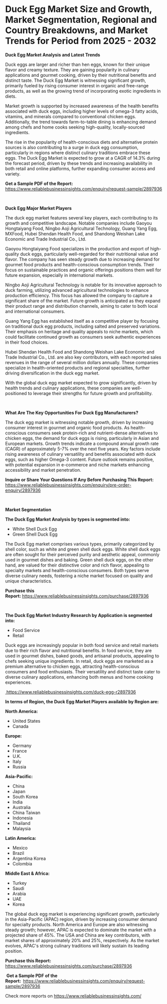 <p><h1>Duck Egg Market Size and Growth, Market Segmentation, Regional and Country Breakdowns, and Market Trends for Period from 2025 -  2032</h1></p><p><strong>Duck Egg Market Analysis and Latest Trends</strong></p>
<p><p>Duck eggs are larger and richer than hen eggs, known for their unique flavor and creamy texture. They are gaining popularity in culinary applications and gourmet cooking, driven by their nutritional benefits and distinct taste. The Duck Egg Market is witnessing significant growth, primarily fueled by rising consumer interest in organic and free-range products, as well as the growing trend of incorporating exotic ingredients in diets.</p><p>Market growth is supported by increased awareness of the health benefits associated with duck eggs, including higher levels of omega-3 fatty acids, vitamins, and minerals compared to conventional chicken eggs. Additionally, the trend towards farm-to-table dining is enhancing demand among chefs and home cooks seeking high-quality, locally-sourced ingredients.</p><p>The rise in the popularity of health-conscious diets and alternative protein sources is also contributing to a surge in duck egg consumption, particularly in regions where distinct culinary traditions embrace these eggs. The Duck Egg Market is expected to grow at a CAGR of 14.3% during the forecast period, driven by these trends and increasing availability in both retail and online platforms, further expanding consumer access and variety.</p></p>
<p><strong>Get a Sample PDF of the Report:&nbsp;</strong> <a href="https://www.reliablebusinessinsights.com/enquiry/request-sample/2897936?utm_campaign=3430&utm_medium=2&utm_source=Github&utm_content=ia&utm_term=15032025&utm_id=duck-egg">https://www.reliablebusinessinsights.com/enquiry/request-sample/2897936</a></p>
<p>&nbsp;</p>
<p><strong>Duck Egg Major Market Players</strong></p>
<p><p>The duck egg market features several key players, each contributing to its growth and competitive landscape. Notable companies include Gaoyou Hongtaiyang Food, Ningbo Aoji Agricultural Technology, Guang Yang Egg, MXFood, Hubei Shendan Health Food, and Shandong Weishan Lake Economic and Trade Industrial Co., Ltd.</p><p>Gaoyou Hongtaiyang Food specializes in the production and export of high-quality duck eggs, particularly well-regarded for their nutritional value and flavor. The company has seen steady growth due to increasing demand for gourmet food products and health-conscious consumption trends. Their focus on sustainable practices and organic offerings positions them well for future expansion, especially in international markets.</p><p>Ningbo Aoji Agricultural Technology is notable for its innovative approach to duck farming, utilizing advanced agricultural technologies to enhance production efficiency. This focus has allowed the company to capture a significant share of the market. Future growth is anticipated as they expand their product range and distribution channels, aiming to cater to both local and international consumers.</p><p>Guang Yang Egg has established itself as a competitive player by focusing on traditional duck egg products, including salted and preserved variations. Their emphasis on heritage and quality appeals to niche markets, which could facilitate continued growth as consumers seek authentic experiences in their food choices.</p><p>Hubei Shendan Health Food and Shandong Weishan Lake Economic and Trade Industrial Co., Ltd. are also key contributors, with each reported sales revenues in the range of several million dollars annually. These companies specialize in health-oriented products and regional specialties, further driving diversification in the duck egg market.</p><p>With the global duck egg market expected to grow significantly, driven by health trends and culinary applications, these companies are well-positioned to leverage their strengths for future growth and profitability.</p></p>
<p>&nbsp;</p>
<p><strong>What Are The Key Opportunities For Duck Egg Manufacturers?</strong></p>
<p><p>The duck egg market is witnessing notable growth, driven by increasing consumer interest in gourmet and organic food products. As health-conscious consumers seek protein-rich and nutrient-dense alternatives to chicken eggs, the demand for duck eggs is rising, particularly in Asian and European markets. Growth trends indicate a compound annual growth rate (CAGR) of approximately 5-7% over the next five years. Key factors include rising awareness of culinary versatility and benefits associated with duck eggs, such as higher Omega-3 content. Future outlook remains positive, with potential expansion in e-commerce and niche markets enhancing accessibility and market penetration.</p></p>
<p><strong>Inquire or Share Your Questions If Any Before Purchasing This Report:</strong> <a href="https://www.reliablebusinessinsights.com/enquiry/pre-order-enquiry/2897936?utm_campaign=3430&utm_medium=2&utm_source=Github&utm_content=ia&utm_term=15032025&utm_id=duck-egg">https://www.reliablebusinessinsights.com/enquiry/pre-order-enquiry/2897936</a></p>
<p>&nbsp;</p>
<p><strong>Market Segmentation</strong></p>
<p><strong>The Duck Egg Market Analysis by types is segmented into:</strong></p>
<p><ul><li>White Shell Duck Egg</li><li>Green Shell Duck Egg</li></ul></p>
<p><p>The Duck Egg market comprises various types, primarily categorized by shell color, such as white and green shell duck eggs. White shell duck eggs are often sought for their perceived purity and aesthetic appeal, commonly used in gourmet dishes and baking. Green shell duck eggs, on the other hand, are valued for their distinctive color and rich flavor, appealing to specialty markets and health-conscious consumers. Both types serve diverse culinary needs, fostering a niche market focused on quality and unique characteristics.</p></p>
<p><strong>Purchase this Report:&nbsp;</strong><a href="https://www.reliablebusinessinsights.com/purchase/2897936?utm_campaign=3430&utm_medium=2&utm_source=Github&utm_content=ia&utm_term=15032025&utm_id=duck-egg">https://www.reliablebusinessinsights.com/purchase/2897936</a></p>
<p>&nbsp;</p>
<p><strong>The Duck Egg Market Industry Research by Application is segmented into:</strong></p>
<p><ul><li>Food Service</li><li>Retail</li></ul></p>
<p><p>Duck eggs are increasingly popular in both food service and retail markets due to their rich flavor and nutritional benefits. In food service, they are used in gourmet dishes, baked goods, and artisanal products, appealing to chefs seeking unique ingredients. In retail, duck eggs are marketed as a premium alternative to chicken eggs, attracting health-conscious consumers and food enthusiasts. Their versatility and distinct taste cater to diverse culinary applications, enhancing both menus and home cooking experiences.</p></p>
<p><a href="https://www.reliablebusinessinsights.com/duck-egg-r2897936?utm_campaign=3430&utm_medium=2&utm_source=Github&utm_content=ia&utm_term=15032025&utm_id=duck-egg">&nbsp;https://www.reliablebusinessinsights.com/duck-egg-r2897936</a></p>
<p><strong>In terms of Region, the Duck Egg Market Players available by Region are:</strong></p>
<p>
    <p> <strong> North America: </strong>
        <ul>
            <li>United States</li>
            <li>Canada</li>
        </ul>
        </p> 
    <p> <strong> Europe: </strong>
        <ul>
            <li>Germany</li>
            <li>France</li>
            <li>U.K.</li>
            <li>Italy</li>
            <li>Russia</li>
        </ul>
        </p> 
    <p> <strong> Asia-Pacific: </strong>
        <ul>
            <li>China</li>
            <li>Japan</li>
            <li>South Korea</li>
            <li>India</li>
            <li>Australia</li>
            <li>China Taiwan</li>
            <li>Indonesia</li>
            <li>Thailand</li>
            <li>Malaysia</li>
        </ul>
        </p> 
    <p> <strong> Latin America: </strong>
        <ul>
            <li>Mexico</li>
            <li>Brazil</li>
            <li>Argentina Korea</li>
            <li>Colombia</li>
        </ul>
        </p> 
    <p> <strong> Middle East & Africa: </strong>
        <ul>
            <li>Turkey</li>
            <li>Saudi</li>
            <li>Arabia</li>
            <li>UAE</li>
            <li>Korea</li>
        </ul>
    </p>
    </p>
<p><p>The global duck egg market is experiencing significant growth, particularly in the Asia-Pacific (APAC) region, driven by increasing consumer demand for specialty products. North America and Europe are also witnessing steady growth; however, APAC is expected to dominate the market with a projected share of 45%. The USA and China are key contributors, with market shares of approximately 20% and 25%, respectively. As the market evolves, APAC's strong culinary traditions will likely sustain its leading position.</p></p>
<p><strong>Purchase this Report: </strong><a href="https://www.reliablebusinessinsights.com/purchase/2897936?utm_campaign=3430&utm_medium=2&utm_source=Github&utm_content=ia&utm_term=15032025&utm_id=duck-egg">https://www.reliablebusinessinsights.com/purchase/2897936</a></p>
<p>&nbsp;<strong>Get a Sample PDF of the Report:&nbsp;&nbsp;</strong><a href="https://www.reliablebusinessinsights.com/enquiry/request-sample/2897936?utm_campaign=3430&utm_medium=2&utm_source=Github&utm_content=ia&utm_term=15032025&utm_id=duck-egg">https://www.reliablebusinessinsights.com/enquiry/request-sample/2897936</a></p>
<p><strong></strong></p>
<p>Check more reports on <a href="https://www.reliablebusinessinsights.com/?utm_campaign=3430&utm_medium=2&utm_source=Github&utm_content=ia&utm_term=15032025&utm_id=duck-egg">https://www.reliablebusinessinsights.com/</a></p>